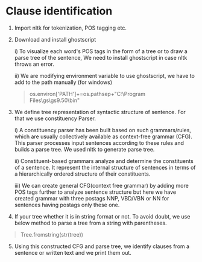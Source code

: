 # Clause identification

1. Import nltk for tokenization, POS tagging etc.

2. Download and install ghostscript

   i) To visualize each word's POS tags in the form of a tree or to draw a parse tree of the sentence, We need to install ghostscript in 
   case nltk throws an error.
   
   ii) We are modifying environment variable to use ghostscript, we have to add to the path manually (for windows)
   > os.environ['PATH']+=os.pathsep+"C:\\Program Files\\gs\\gs9.50\\bin" 
   
3. We define tree representation of syntactic structure of sentence. For that we use constituency Parser.
   
   i) A constituency parser has been built based on such grammars/rules, which are usually collectively available as context-free grammar      (CFG). This parser processes input sentences according to these rules and builds a parse tree. We used nltk to generate parse tree.
   
   ii) Constituent-based grammars analyze and determine the constituents of a sentence. It represent the internal structure of sentences         in terms of a hierarchically ordered structure of their constituents.
   
   iii) We can create general CFG(context free grammar) by adding more POS tags further to analyze sentence structure but here we have        created grammar with three postags NNP, VBD/VBN or NN for sentences having postags only these one.
   
4. If your tree whether it is in string format or not. To avoid doubt, we use below method to parse a tree from a string with parentheses.
> Tree.fromstring(str(tree)) 

5. Using this constructed CFG and parse tree, we identify clauses from a sentence or written text and we print them out.
